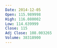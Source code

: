 ```yaml
---
Date: 2014-12-05
Open: 115.989998
High: 116.080002
Low: 114.639999
Close: 115
Adj Close: 108.003265
Volume: 38318900
---
```


